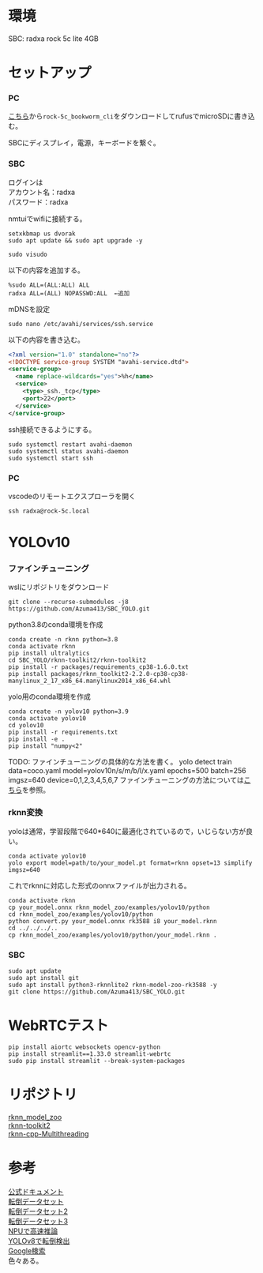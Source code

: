 # 環境
SBC: radxa rock 5c lite 4GB
# セットアップ
### PC
[こちら](https://github.com/radxa-build/rock-5c/releases/)から`rock-5c_bookworm_cli`をダウンロードしてrufusでmicroSDに書き込む。

SBCにディスプレイ，電源，キーボードを繋ぐ。
### SBC
ログインは\
アカウント名：radxa\
パスワード：radxa

nmtuiでwifiに接続する。
```
setxkbmap us dvorak
sudo apt update && sudo apt upgrade -y
```
```
sudo visudo
```
以下の内容を追加する。
```
%sudo ALL=(ALL:ALL) ALL
radxa ALL=(ALL) NOPASSWD:ALL  ←追加
```
mDNSを設定
```
sudo nano /etc/avahi/services/ssh.service
```
以下の内容を書き込む。
```xml
<?xml version="1.0" standalone="no"?>
<!DOCTYPE service-group SYSTEM "avahi-service.dtd">
<service-group>
  <name replace-wildcards="yes">%h</name>
  <service>
    <type>_ssh._tcp</type>
    <port>22</port>
  </service>
</service-group>
```
ssh接続できるようにする。
```
sudo systemctl restart avahi-daemon
sudo systemctl status avahi-daemon
sudo systemctl start ssh
```
### PC
vscodeのリモートエクスプローラを開く
```
ssh radxa@rock-5c.local
```
# YOLOv10
### ファインチューニング
wslにリポジトリをダウンロード
```
git clone --recurse-submodules -j8 https://github.com/Azuma413/SBC_YOLO.git
```
python3.8のconda環境を作成
```
conda create -n rknn python=3.8
conda activate rknn
pip install ultralytics
cd SBC_YOLO/rknn-toolkit2/rknn-toolkit2
pip install -r packages/requirements_cp38-1.6.0.txt
pip install packages/rknn_toolkit2-2.2.0-cp38-cp38-manylinux_2_17_x86_64.manylinux2014_x86_64.whl
```
yolo用のconda環境を作成
```
conda create -n yolov10 python=3.9
conda activate yolov10
cd yolov10
pip install -r requirements.txt
pip install -e .
pip install "numpy<2"
```

TODO: ファインチューニングの具体的な方法を書く。
yolo detect train data=coco.yaml model=yolov10n/s/m/b/l/x.yaml epochs=500 batch=256 imgsz=640 device=0,1,2,3,4,5,6,7
ファインチューニングの方法については[こちら](https://qiita.com/hirekatsu0523/items/f2f0e1a0f8a9ea92d913)を参照。

### rknn変換
yoloは通常，学習段階で640*640に最適化されているので，いじらない方が良い。
```
conda activate yolov10
yolo export model=path/to/your_model.pt format=rknn opset=13 simplify imgsz=640
```
これでrknnに対応した形式のonnxファイルが出力される。
```
conda activate rknn
cp your_model.onnx rknn_model_zoo/examples/yolov10/python
cd rknn_model_zoo/examples/yolov10/python
python convert.py your_model.onnx rk3588 i8 your_model.rknn
cd ../../../..
cp rknn_model_zoo/examples/yolov10/python/your_model.rknn .
```
### SBC
```
sudo apt update
sudo apt install git
sudo apt install python3-rknnlite2 rknn-model-zoo-rk3588 -y
git clone https://github.com/Azuma413/SBC_YOLO.git
```

# WebRTCテスト
```
pip install aiortc websockets opencv-python
pip install streamlit==1.33.0 streamlit-webrtc
sudo pip install streamlit --break-system-packages
```


# リポジトリ
[rknn_model_zoo](https://github.com/airockchip/rknn_model_zoo)\
[rknn-toolkit2](https://github.com/airockchip/rknn-toolkit2)\
[rknn-cpp-Multithreading](https://github.com/leafqycc/rknn-cpp-Multithreading)

# 参考
[公式ドキュメント](https://developer.d-robotics.cc/rdk_doc/en/Basic_Development)\
[転倒データセット](https://ieeexplore.ieee.org/document/9171857/algorithms?tabFilter=dataset#algorithms)\
[転倒データセット2](https://universe.roboflow.com/hero-d6kgf/yolov5-fall-detection)\
[転倒データセット3](https://www.perplexity.ai/search/zhuan-dao-jian-zhi-shou-fa-tot-YMOwBnkGTA69gU3SQhbZMw)\
[NPUで高速推論](https://qiita.com/ysuito/items/a0d3201581f9057c973b#npu%E3%81%A8%E3%81%AF)\
[YOLOv8で転倒検出](https://github.com/pahaht/YOLOv8-Fall-detection)\
[Google検索](https://www.google.com/search?q=yolo+human+falling&sca_esv=fef8a0a8565c2553&sxsrf=ADLYWIK8XVuBc0kY8tuDLcxB5Fnie2qsaA%3A1728566423082&source=hp&ei=l9QHZ_rhAYfCvr0Pl7ekwQg&iflsig=AL9hbdgAAAAAZwfipxpoqxLX23iIPpkSSvkbhSfRzRyT&ved=0ahUKEwi6ifbc84OJAxUHoa8BHZcbKYgQ4dUDCA8&uact=5&oq=yolo+human+falling&gs_lp=Egdnd3Mtd2l6IhJ5b2xvIGh1bWFuIGZhbGxpbmcyCBAAGIAEGKIEMggQABiABBiiBDIIEAAYgAQYogQyCBAAGIAEGKIEMggQABiABBiiBEjyHlCjAViaHXABeACQAQCYAXSgAbINqgEEMTQuNLgBA8gBAPgBAZgCE6ACzA2oAgrCAgcQIxgnGOoCwgIMECMYgAQYExgnGIoFwgINEAAYgAQYsQMYgwEYBMICCxAAGIAEGLEDGIMBwgIQEAAYgAQYsQMYQxiDARiKBcICDhAAGIAEGLEDGIMBGIoFwgIKEAAYgAQYsQMYBMICBxAAGIAEGATCAgoQABiABBhDGIoFwgIFEAAYgATCAggQABiABBixA8ICCRAAGIAEGAQYCsICCBAAGIAEGMsBwgIEEAAYHsICBhAAGAgYHsICCBAAGAgYChgewgIKEAAYCBgKGA0YHsICBRAhGKABmAMEkgcEMTEuOKAHjC8&sclient=gws-wiz)\
色々ある。